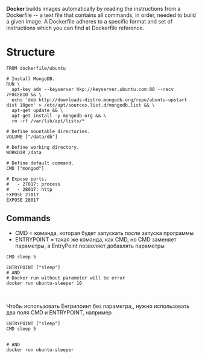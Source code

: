 **Docker** builds images automatically by reading the instructions from a Dockerfile -- a text file that contains all commands, in order, needed to build a given image. A Dockerfile adheres to a specific format and set of instructions which you can find at Dockerfile reference.

# Structure 

```
FROM dockerfile/ubuntu

# Install MongoDB.
RUN \
  apt-key adv --keyserver hkp://keyserver.ubuntu.com:80 --recv 7F0CEB10 && \
  echo 'deb http://downloads-distro.mongodb.org/repo/ubuntu-upstart dist 10gen' > /etc/apt/sources.list.d/mongodb.list && \
  apt-get update && \
  apt-get install -y mongodb-org && \
  rm -rf /var/lib/apt/lists/*

# Define mountable directories.
VOLUME ["/data/db"]

# Define working directory.
WORKDIR /data

# Define default command.
CMD ["mongod"]

# Expose ports.
#   - 27017: process
#   - 28017: http
EXPOSE 27017
EXPOSE 28017
```

## Commands 

- CMD = команда, которая будет запускать после запуска программы
- ENTRYPOINT = такая же команда, как CMD, но CMD заменяет параметры, а EntryPoint позволяет добавлять параметры

```
CMD sleep 5
```

```
ENTRYPOINT ["sleep"]
# AND 
# Docker run without parameter will be error
docker run ubuntu-sleeper 10
```
</br>

Чтобы использовать Ентрипоинт без параметра,, нужно использовать два поля CMD и ENTRYPOINT, например 
```
ENTRYPOINT ["sleep"]
CMD sleep 5


# AND 
docker run ubuntu-sleeper
```
